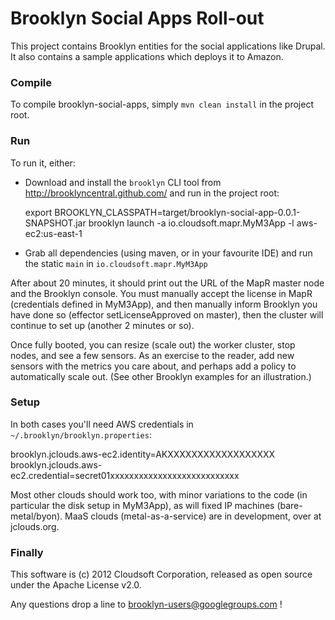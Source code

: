 Brooklyn Social Apps Roll-out
======================

This project contains Brooklyn entities for the social applications like Drupal. It also contains a sample applications
which deploys it to Amazon.

### Compile

To compile brooklyn-social-apps, simply `mvn clean install` in the project root.


### Run

To run it, either:

* Download and install the `brooklyn` CLI tool from http://brooklyncentral.github.com/ and run in the project root:

  export BROOKLYN_CLASSPATH=target/brooklyn-social-app-0.0.1-SNAPSHOT.jar
  brooklyn launch -a io.cloudsoft.mapr.MyM3App -l aws-ec2:us-east-1

* Grab all dependencies (using maven, or in your favourite IDE) and run the static `main` in `io.cloudsoft.mapr.MyM3App`

After about 20 minutes, it should print out the URL of the MapR master node and the Brooklyn console.
You must manually accept the license in MapR (credentials defined in MyM3App),
and then manually inform Brooklyn you have done so (effector setLicenseApproved on master),
then the cluster will continue to set up (another 2 minutes or so).

Once fully booted, you can resize (scale out) the worker cluster, stop nodes, and see a few sensors.
As an exercise to the reader, add new sensors with the metrics you care about, and perhaps add a
policy to automatically scale out.  (See other Brooklyn examples for an illustration.)


### Setup

In both cases you'll need AWS credentials in `~/.brooklyn/brooklyn.properties`:

  brooklyn.jclouds.aws-ec2.identity=AKXXXXXXXXXXXXXXXXXX
  brooklyn.jclouds.aws-ec2.credential=secret01xxxxxxxxxxxxxxxxxxxxxxxxxxx

Most other clouds should work too, with minor variations to the code (in particular the disk setup in MyM3App),
as will fixed IP machines (bare-metal/byon).  MaaS clouds (metal-as-a-service) are in development, over at jclouds.org.


### Finally

This software is (c) 2012 Cloudsoft Corporation, released as open source under the Apache License v2.0.

Any questions drop a line to brooklyn-users@googlegroups.com !
